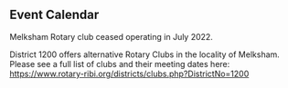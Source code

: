## Event Calendar

Melksham Rotary club ceased operating in July 2022.

District 1200 offers alternative Rotary Clubs in the locality of Melksham. Please see a full list of clubs and their meeting dates here: https://www.rotary-ribi.org/districts/clubs.php?DistrictNo=1200
